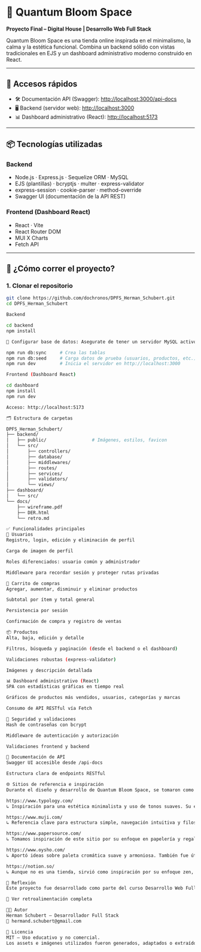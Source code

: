 # 🌸 Quantum Bloom Space

**Proyecto Final – Digital House | Desarrollo Web Full Stack**

Quantum Bloom Space es una tienda online inspirada en el minimalismo, la calma y la estética funcional. Combina un backend sólido con vistas tradicionales en EJS y un dashboard administrativo moderno construido en React.

---

## 🔗 Accesos rápidos

- 🛠️ Documentación API (Swagger): [http://localhost:3000/api-docs](http://localhost:3000/api-docs)
- 🖥️ Backend (servidor web): [http://localhost:3000](http://localhost:3000)
- 📊 Dashboard administrativo (React): [http://localhost:5173](http://localhost:5173)

---

## 📦 Tecnologías utilizadas

### Backend
- Node.js · Express.js · Sequelize ORM · MySQL
- EJS (plantillas) · bcryptjs · multer · express-validator
- express-session · cookie-parser · method-override
- Swagger UI (documentación de la API REST)

### Frontend (Dashboard React)
- React · Vite
- React Router DOM
- MUI X Charts
- Fetch API

---

## 🚀 ¿Cómo correr el proyecto?

### 1. Clonar el repositorio

```bash
git clone https://github.com/dochronos/DPFS_Herman_Schubert.git
cd DPFS_Herman_Schubert

Backend

cd backend
npm install

🔧 Configurar base de datos: Asegurate de tener un servidor MySQL activo y completar tus credenciales en src/database/config/config.js.

npm run db:sync     # Crea las tablas
npm run db:seed     # Carga datos de prueba (usuarios, productos, etc.)
npm run dev         # Inicia el servidor en http://localhost:3000

Frontend (Dashboard React)

cd dashboard
npm install
npm run dev

Acceso: http://localhost:5173

🗂️ Estructura de carpetas

DPFS_Herman_Schubert/
├── backend/
│   ├── public/                 # Imágenes, estilos, favicon
│   └── src/
│       ├── controllers/
│       ├── database/
│       ├── middlewares/
│       ├── routes/
│       ├── services/
│       ├── validators/
│       └── views/
├── dashboard/
│   └── src/
└── docs/
    ├── wireframe.pdf
    ├── DER.html
    └── retro.md

✅ Funcionalidades principales
👤 Usuarios
Registro, login, edición y eliminación de perfil

Carga de imagen de perfil

Roles diferenciados: usuario común y administrador

Middleware para recordar sesión y proteger rutas privadas

🛒 Carrito de compras
Agregar, aumentar, disminuir y eliminar productos

Subtotal por ítem y total general

Persistencia por sesión

Confirmación de compra y registro de ventas

📦 Productos
Alta, baja, edición y detalle

Filtros, búsqueda y paginación (desde el backend o el dashboard)

Validaciones robustas (express-validator)

Imágenes y descripción detallada

📊 Dashboard administrativo (React)
SPA con estadísticas gráficas en tiempo real

Gráficos de productos más vendidos, usuarios, categorías y marcas

Consumo de API RESTful vía Fetch

🔐 Seguridad y validaciones
Hash de contraseñas con bcrypt

Middleware de autenticación y autorización

Validaciones frontend y backend

🔎 Documentación de API
Swagger UI accesible desde /api-docs

Estructura clara de endpoints RESTful

🌐 Sitios de referencia e inspiración
Durante el diseño y desarrollo de Quantum Bloom Space, se tomaron como referencia los siguientes sitios por su estética, experiencia de usuario o propuesta visual:

https://www.typology.com/
↳ Inspiración para una estética minimalista y uso de tonos suaves. Su enfoque en el espacio blanco y la tipografía clara sirvió como guía para transmitir calma y sofisticación.

https://www.muji.com/
↳ Referencia clave para estructura simple, navegación intuitiva y filosofía centrada en lo esencial. Su diseño fue modelo para mantener una experiencia limpia y ordenada.

https://www.papersource.com/
↳ Tomamos inspiración de este sitio por su enfoque en papelería y regalos. Nos ayudó a entender cómo presentar planners, accesorios y objetos para el bienestar diario.

https://www.oysho.com/
↳ Aportó ideas sobre paleta cromática suave y armoniosa. También fue útil para observar cómo incorporar imágenes de producto emocionalmente atractivas.

https://notion.so/
↳ Aunque no es una tienda, sirvió como inspiración por su enfoque zen, estilo visual relajado y consistencia tipográfica. Fue clave para definir la identidad visual del dashboard.

🧠 Reflexión
Este proyecto fue desarrollado como parte del curso Desarrollo Web Full Stack de Digital House. Aplicamos buenas prácticas de arquitectura backend, diseño web y consumo de APIs, logrando una solución funcional y visualmente coherente con los valores de la marca QuantumBloom.

📝 Ver retroalimentación completa

👨‍💻 Autor
Herman Schubert – Desarrollador Full Stack
📧 hermand.schubert@gmail.com

📄 Licencia
MIT – Uso educativo y no comercial.
Los assets e imágenes utilizados fueron generados, adaptados o extraídos de fuentes libres.